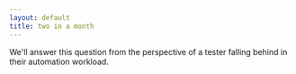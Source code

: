 ```yaml
---
layout: default
title: two in a month
---
```

We'll answer this question from the perspective of a tester falling behind in their automation workload.
